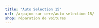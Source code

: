 ```yaml
---
title: "Auto Selection 15"
url: /arpajon-sur-cere/auto-selection-15/
shop: réparation de voitures
---
```


